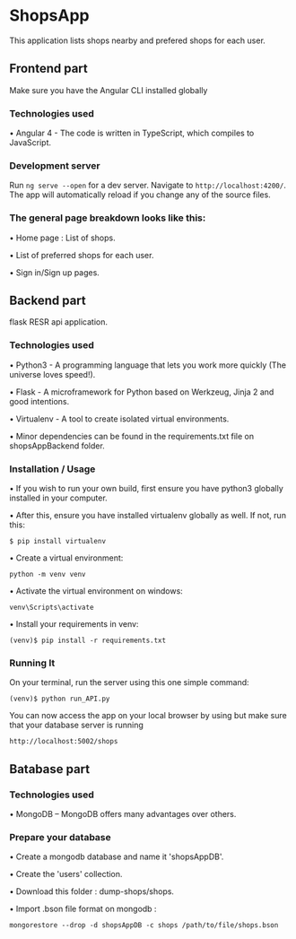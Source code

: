 # ShopsApp

This application lists shops nearby and prefered shops for each user.

## Frontend part
Make sure you have the Angular CLI installed globally

### Technologies used
•	Angular 4 - The code is written in TypeScript, which compiles to JavaScript.

### Development server
Run `ng serve --open` for a dev server. Navigate to `http://localhost:4200/`. The app will automatically reload if you change any of the source files.
### The general page breakdown looks like this:
•	Home page : List of shops.

•	List of preferred shops for each user.

•	Sign in/Sign up pages.

## Backend part
flask RESR api application.
### Technologies used
•	Python3 - A programming language that lets you work more quickly (The universe loves speed!).

•	Flask - A microframework for Python based on Werkzeug, Jinja 2 and good intentions.

•	Virtualenv - A tool to create isolated virtual environments.

•	Minor dependencies can be found in the requirements.txt file on shopsAppBackend folder.

### Installation / Usage
•	If you wish to run your own build, first ensure you have python3 globally installed in your computer.

•	After this, ensure you have installed virtualenv globally as well. If not, run this:
```
$ pip install virtualenv
```
• Create a virtual environment:
```
python -m venv venv
```
• Activate the virtual environment on windows:
```
venv\Scripts\activate
```

• Install your requirements in venv:
```
(venv)$ pip install -r requirements.txt
```

### Running It
On your terminal, run the server using this one simple command:
```
(venv)$ python run_API.py
```
You can now access the app on your local browser by using but make sure that your database server is running
```
http://localhost:5002/shops
```

## Batabase part

### Technologies used
•	MongoDB – MongoDB offers many advantages over others.

### Prepare your database

• Create a mongodb database and name it 'shopsAppDB'.

• Create the 'users' collection.

• Download this folder : dump-shops/shops.

• Import .bson file format on mongodb :

```
mongorestore --drop -d shopsAppDB -c shops /path/to/file/shops.bson
```




